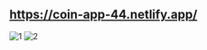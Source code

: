 ## https://coin-app-44.netlify.app/


![1](https://user-images.githubusercontent.com/62966040/148455918-12c7b527-97d2-4482-a6db-2eae1f46ec28.PNG)
![2](https://user-images.githubusercontent.com/62966040/148455921-2a27f104-c441-4fd9-b3dd-1871765c2359.PNG)
